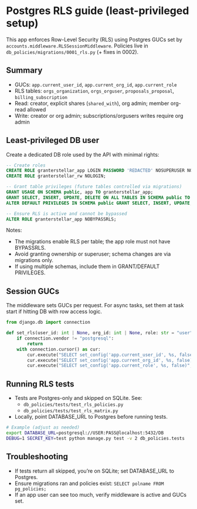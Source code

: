 # Postgres RLS guide (least-privileged setup)

This app enforces Row-Level Security (RLS) using Postgres GUCs set by `accounts.middleware.RLSSessionMiddleware`. Policies live in `db_policies/migrations/0001_rls.py` (+ fixes in 0002).

## Summary
- GUCs: `app.current_user_id`, `app.current_org_id`, `app.current_role`
- RLS tables: `orgs_organization`, `orgs_orguser`, `proposals_proposal`, `billing_subscription`
- Read: creator, explicit shares (`shared_with`), org admin; member org-read allowed
- Write: creator or org admin; subscriptions/orgusers writes require org admin

## Least-privileged DB user
Create a dedicated DB role used by the API with minimal rights:

```sql
-- Create roles
CREATE ROLE granterstellar_app LOGIN PASSWORD 'REDACTED' NOSUPERUSER NOCREATEDB NOCREATEROLE NOINHERIT;
CREATE ROLE granterstellar_rw NOLOGIN;

-- Grant table privileges (future tables controlled via migrations)
GRANT USAGE ON SCHEMA public, app TO granterstellar_app;
GRANT SELECT, INSERT, UPDATE, DELETE ON ALL TABLES IN SCHEMA public TO granterstellar_app;
ALTER DEFAULT PRIVILEGES IN SCHEMA public GRANT SELECT, INSERT, UPDATE, DELETE ON TABLES TO granterstellar_app;

-- Ensure RLS is active and cannot be bypassed
ALTER ROLE granterstellar_app NOBYPASSRLS;
```

Notes:
- The migrations enable RLS per table; the app role must not have BYPASSRLS.
- Avoid granting ownership or superuser; schema changes are via migrations only.
- If using multiple schemas, include them in GRANT/DEFAULT PRIVILEGES.

## Session GUCs
The middleware sets GUCs per request. For async tasks, set them at task start if hitting DB with row access logic.

```python
from django.db import connection

def set_rls(user_id: int | None, org_id: int | None, role: str = "user") -> None:
    if connection.vendor != "postgresql":
        return
    with connection.cursor() as cur:
        cur.execute("SELECT set_config('app.current_user_id', %s, false)", [str(user_id) if user_id else ""])
        cur.execute("SELECT set_config('app.current_org_id', %s, false)", [str(org_id) if org_id else ""])
        cur.execute("SELECT set_config('app.current_role', %s, false)", [role or "user"])
```

## Running RLS tests
- Tests are Postgres-only and skipped on SQLite. See:
  - `db_policies/tests/test_rls_policies.py`
  - `db_policies/tests/test_rls_matrix.py`
- Locally, point DATABASE_URL to Postgres before running tests.

```bash
# Example (adjust as needed)
export DATABASE_URL=postgresql://USER:PASS@localhost:5432/DB
DEBUG=1 SECRET_KEY=test python manage.py test -v 2 db_policies.tests
```

## Troubleshooting
- If tests return all skipped, you’re on SQLite; set DATABASE_URL to Postgres.
- Ensure migrations ran and policies exist: `SELECT polname FROM pg_policies;`
- If an app user can see too much, verify middleware is active and GUCs set.
